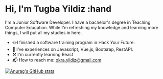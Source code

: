 # Hi, I'm Tugba Yildiz :hand

I'm a Junior Software Developer. I have a bachelor's degree in Teaching Computer
Education. While I'm refreshing my knowledge and learning more things, I will
put all my studies in here.

- :pencil2:I finished a software training program in Hack Your Future.
- :key: I’ve experiences on Javascript, Vue.js, Bootsrap, RestAPI.
- ⚒️ I'm currently learning React
- :mailbox_with_mail: How to reach me: okra.yildiz@gmail.com

[![Anurag's GitHub stats](https://github-readme-stats.vercel.app/api?username=yildiztugba&theme=outrun&show_icons=true)](https://github.com/yildiztugba/github-readme-stats)
